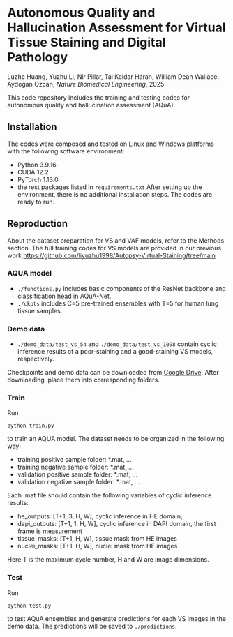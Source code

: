  # Autonomous Quality and Hallucination Assessment for Virtual Tissue Staining and Digital Pathology
Luzhe Huang, Yuzhu Li, Nir Pillar, Tal Keidar Haran, William Dean Wallace, Aydogan Ozcan, *Nature Biomedical Engineering*, 2025

This code repository includes the training and testing codes for autonomous quality and hallucination assessment (AQuA).

## Installation
The codes were composed and tested on Linux and Windows platforms with the following software environment:
- Python 3.9.16
- CUDA 12.2
- PyTorch 1.13.0
- the rest packages listed in `requirements.txt`
After setting up the environment, there is no additional installation steps. The codes are ready to run.

## Reproduction
About the dataset preparation for VS and VAF models, refer to the Methods section. The full training codes for VS models are provided in our previous work https://github.com/liyuzhu1998/Autopsy-Virtual-Staining/tree/main

### AQUA model
- `./functions.py` includes basic components of the ResNet backbone and classification head in AQuA-Net.
- `./ckpts` includes C=5 pre-trained ensembles with T=5 for human lung tissue samples.

### Demo data
- `./demo_data/test_vs_54` and `./demo_data/test_vs_1098` contain cyclic inference results of a poor-staining and a good-staining VS models, respectively.

Checkpoints and demo data can be downloaded from [Google Drive](https://drive.google.com/drive/folders/1ztfS6hTkyU-mUrXuHI6LAgUFJ1-hcEyY?usp=share_link). After downloading, place them into corresponding folders.

### Train
Run
```
python train.py
```
to train an AQUA model. The dataset needs to be organized in the following way:
- training positive sample folder: *.mat, ...
- training negative sample folder: *.mat, ...
- validation positive sample folder: *.mat, ...
- validation negative sample folder: *.mat, ...

Each .mat file should contain the following variables of cyclic inference results:
- he_outputs: [T+1, 3, H, W], cyclic inference in HE domain,
- dapi_outputs: [T+1, 1, H, W], cyclic inference in DAPI domain, the first frame is measurement
- tissue_masks: [T+1, H, W], tissue mask from HE images
- nuclei_masks: [T+1, H, W], nuclei mask from HE images

Here T is the maximum cycle number, H and W are image dimensions.

### Test
Run
```
python test.py
```
to test AQuA ensembles and generate predictions for each VS images in the demo data.
The predictions will be saved to `./predictions`.

